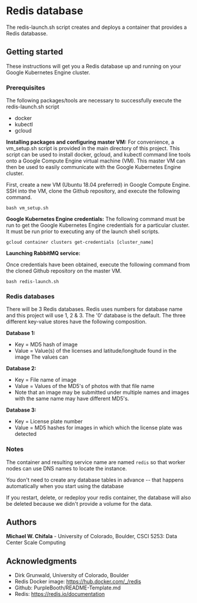 # Redis database

The redis-launch.sh script creates and deploys a container that provides a Redis databasse.

## Getting started

These instructions will get you a Redis database up and running on your Google Kubernetes Engine cluster.

### Prerequisites

The following packages/tools are necessary to successfully execute the redis-launch.sh script

- docker
- kubectl
- gcloud

**Installing packages and configuring master VM:**
For convenience, a vm_setup.sh script is provided in the main directory of this project. This script can be used to install docker, gcloud, and kubectl command line tools onto a Google Compute Engine virtual machine (VM). This master VM can then be used to easily communicate with the Google Kubernetes Engine cluster.

First, create a new VM (Ubuntu 18.04 preferred) in Google Compute Engine. SSH into the VM, clone the Github repository, and execute the following command.

```
bash vm_setup.sh
```

**Google Kubernetes Engine credentials:**
The following command must be run to get the Google Kubernetes Engine credentials for a particular cluster. It must be run prior to executing any of the launch shell scripts.

```
gcloud container clusters get-credentials [cluster_name]
```

**Launching RabbitMQ service:**

Once credentials have been obtained, execute the following command from the cloned Github repository on the master VM.

```
bash redis-launch.sh
```

### Redis databases

There will  be 3 Redis databases. Redis uses numbers for database name and this project will use 1, 2 & 3. The '0' database is the default. The three different key-value stores have the following composition.

**Database 1:**
- Key = MD5 hash of image
- Value = Value(s) of the licenses and latitude/longitude found in the image The values can

**Database 2:**
- Key = File name of image
- Value = Values of the MD5's of photos with that file name
- Note that an image may be submitted under multiple names and images with the same name may have different MD5's.

**Database 3:**  
- Key = License plate number   
- Value = MD5 hashes for images in which which the license plate was detected


### Notes
The container and resulting service name are named `redis` so that worker nodes can use DNS names to locate the instance.

You don't need to create any database tables in advance -- that happens automatically when you start using the database

If you restart, delete, or redeploy your redis container, the database will also be deleted because we didn't provide a volume for the data.

## Authors

**Michael W. Chifala** - University of Colorado, Boulder, CSCI 5253: Data Center Scale Computing

## Acknowledgments

* Dirk Grunwald, University of Colorado, Boulder
* Redis Docker image: https://hub.docker.com/_/redis
* Github: PurpleBooth/README-Template.md
* Redis: https://redis.io/documentation
